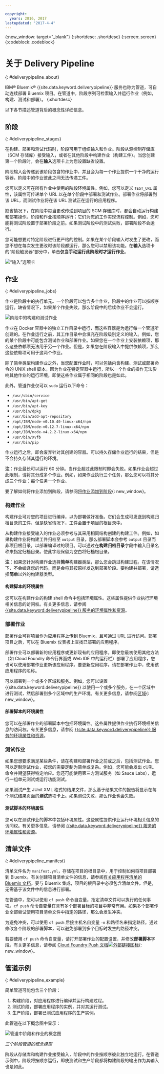 ```yaml
---

copyright:
  years: 2016, 2017
lastupdated: "2017-4-4"
---
```


{:new_window: target="_blank"}
{:shortdesc: .shortdesc}
{:screen:.screen}
{:codeblock:.codeblock}


# 关于 Delivery Pipeline
{: #deliverypipeline_about}

IBM&reg; Bluemix&reg; {{site.data.keyword.deliverypipeline}} 服务也称为管道，可自动连续部署 Bluemix 项目。在管道中，阶段序列可检索输入并运行作业（例如，构建、测试和部署）。
{:shortdesc}

以下各节描述管道背后的概念性详细信息。

## 阶段
{: #deliverypipeline_stages}

在构建、部署和测试代码时，阶段可用于组织输入和作业。阶段从源控制存储库（SCM 存储库）接受输入，或者在其他阶段中构建作业（构建工件）。当您创建第一个阶段时，会在**输入**选项卡上为您设置缺省设置。

阶段输入会传递到该阶段包含的作业中，并且会为每一个作业提供一个干净的运行容器。阶段中的作业彼此之间无法传递工件。

您可以定义可在所有作业中使用的阶段环境属性。例如，您可以定义 `TEST_URL` 属性，该属性可传递单个 URL 以在单个阶段中部署和测试作业。部署作业将部署到该 URL，而测试作业将在该 URL 测试正在运行的应用程序。

缺省情况下，在阶段中每当更改传递到项目的 SCM 存储库时，都会自动运行构建和部署操作。阶段和作业按顺序运行；它们为您的工作实现流程控制。例如，您可能将测试阶段置于部署阶段之前。如果测试阶段中的测试失败，部署阶段不会运行。

您可能想要对特定阶段进行更严格的控制。如果在某个阶段输入时发生了更改，而您不想在每次发生更改时该阶段都运行，那么您可以禁用该功能。在**输入**选项卡的“阶段触发器”部分中，单击**仅当手动运行此阶段时才运行作业**。

![“输入”选项卡](images/input_tab_only_execute.png)

## 作业
{: #deliverypipeline_jobs}

作业是阶段中的执行单元。一个阶段可以包含多个作业，阶段中的作业可以按顺序运行。缺省情况下，如果某个作业失败，那么阶段中的后续作业不会运行。

![阶段中的构建和测试作业](images/jobs.png)

作业在 Docker 容器中的独立工作目录中运行，而这些容器是为运行每一个管道所创建的。在作业运行之前，其工作目录中会填充在阶段级别定义的输入。例如，您的某个阶段中可能包含测试作业和部署作业。如果您在一个作业上安装依赖项，那么这些依赖项无法用于另一个作业。但是，如果您在阶段输入中提供依赖项，那么这些依赖项可用于这两个作业。

除了简单类型构建作业之外，当您配置作业时，可以包括内含构建、测试或部署命令的 UNIX shell 脚本。因为作业在特定容器中运行，所以一个作业的操作无法影响其他作业的运行环境，即使这些作业属于相同的阶段也是如此。

此外，管道作业仅可以 `sudo` 运行以下命令：
  * `/usr/sbin/service`
  * `/usr/bin/apt-get`
  * `/usr/bin/apt-key`
  * `/usr/bin/dpkg`
  * `/usr/bin/add-apt-repository`
  * `/opt/IBM/node-v0.10.40-linux-x64/npm`
  * `/opt/IBM/node-v0.12.7-linux-x64/npm`
  * `/opt/IBM/node-v4.2.2-linux-x64/npm`
  * `/usr/bin/Xvfb`
  * `/usr/bin/pip`


作业运行之后，即会废弃针对其创建的容器。可以持久存储作业运行的结果，但是不会持久存储其运行的环境。

**注**：作业最长可以运行 60 分钟。当作业超过此限制时即会失败。如果作业会超过此限制，请将其分成多个作业。例如，如果作业执行三个任务，那么您可以将其分成三个作业：每个任务一个作业。

要了解如何将作业添加到阶段，请参阅[将作业添加到阶段](/docs/services/ContinuousDelivery/pipeline_build_deploy.html#deliverypipeline_add_job){: new_window}。

### 构建作业

构建作业可对您的项目进行编译，以为部署做好准备。它们会生成可发送到构建归档目录的工件，但是缺省情况下，工件会置于项目的根目录中。

从构建作业接受输入的作业必须参考与其采用相同结构创建的构建工件。例如，如果构建作业将构建工件归档至 `output` 目录，那么部署脚本会参考 `output` 目录而非项目根目录，以部署编译过的项目。可以通过在**构建归档目录**字段中输入目录名称来指定归档目录。使此字段保留为空白将归档根目录。

**注**：如果您针对构建作业选择**简单**构建器类型，那么您会跳过构建过程。在该情况下，不会编译您的代码，而是会将其按原样发送到部署阶段。要构建并部署，请选择**简单**以外的构建器类型。

#### 构建脚本的环境属性
您可以在构建作业的构建 shell 命令中包括环境属性。这些属性提供作业执行环境相关信息的访问权。有关更多信息，请参阅 [{{site.data.keyword.deliverypipeline}} 服务的环境属性和资源](/docs/services/ContinuousDelivery/pipeline_deploy_var.html)。

### 部署作业

部署作业可将项目作为应用程序上传到 Bluemix，且可通过 URL 进行访问。部署项目之后，可以在 Bluemix 仪表板上查找已部署的应用程序。

部署作业可以部署新的应用程序或更新现有的应用程序。即使您最初使用其他方法（如 Cloud Foundry 命令行界面或 Web IDE 中的运行栏）部署了应用程序，您也可以使用部署作业更新该应用程序。要更新应用程序，请在部署作业中，使用该应用程序的名称。

可以部署到一个或多个区域和服务。例如，您可以设置 {{site.data.keyword.deliverypipeline}} 以使用一个或多个服务，在一个区域中进行测试，然后部署到多个区域中的生产环境。有关更多信息，请参阅[区域](/docs/overview/whatisbluemix.html#ov_intro_reg){: new_window}。

#### 部署脚本的环境属性

您可以在部署作业的部署脚本中包括环境属性。这些属性提供作业执行环境相关信息的访问权。有关更多信息，请参阅 [{{site.data.keyword.deliverypipeline}} 服务的环境属性和资源](/docs/services/ContinuousDelivery/pipeline_deploy_var.html)。

### 测试作业
如果您想要求满足某些条件，请在构建和部署作业之前或之后，包括测试作业。您可以定制测试作业，按您的需要定制为简单或复杂。例如，您可能会发出 cURL 命令并期望获得特定响应。您还可能使用第三方测试服务（如 Sauce Labs），运行一组单元测试或运行功能测试。

如果测试产生 JUnit XML 格式的结果文件，那么基于结果文件的报告将显示在每个测试结果页面的**测试**选项卡上。如果测试失败，那么作业也会失败。

#### 测试脚本的环境属性

您可以在测试作业的脚本中包括环境属性。这些属性提供作业运行环境相关信息的访问权。有关更多信息，请参阅 [{{site.data.keyword.deliverypipeline}} 服务的环境属性和资源](/docs/services/ContinuousDelivery/pipeline_deploy_var.html)。

## 清单文件
{: #deliverypipeline_manifest}

清单文件名为 `manifest.yml`，存储在项目的根目录中，用于控制如何将项目部署到 Bluemix。有关创建项目清单文件的信息，请参阅[有关应用程序清单的 Bluemix 文档](/docs/manageapps/depapps.html#appmanifest)。要与 Bluemix 集成，项目的根目录中必须包含清单文件。但是，无需基于该文件中的信息进行部署。

在管道中，您可以使用 `cf push` 命令自变量，指定清单文件可以执行的任何事项。`cf push` 命令自变量在具有多个部署目标的项目中非常有用。如果多个部署作业全部尝试使用项目清单文件中指定的路径，那么会发生冲突。

为避免冲突，可以使用 `cf push` 后接主机名自变量 `-n` 和路径名来指定路径。通过修改各个阶段的部署脚本，可以避免部署到多个目标时发生的路径冲突。

若要使用 `cf push` 命令自变量，请打开部署作业的配置设置，并修改**部署脚本**字段。有关更多信息，请参阅 [Cloud Foundry Push 文档![外部链接图标](../../icons/launch-glyph.svg "外部链接图标")](http://docs.cloudfoundry.org/devguide/installcf/whats-new-v6.html#push){: new_window}。

## 管道示例
{: #deliverypipeline_example}

简单管道可能包含三个阶段：

1. 构建阶段，对应用程序进行编译并运行构建过程。
2. 测试阶段，部署应用程序的实例，并对其运行测试。
3. 生产阶段，部署已测试应用程序的生产实例。

此管道在以下概念图中显示：

![管道中阶段和作业的概念图](images/diagram.jpg)

*三个阶段管道的概念模型*

阶段从存储库和构建作业接受输入，阶段中的作业按顺序彼此独立地运行。在管道示例中，阶段将按顺序运行，即使测试和生产阶段都将构建阶段的输出作为其输入也是如此。
